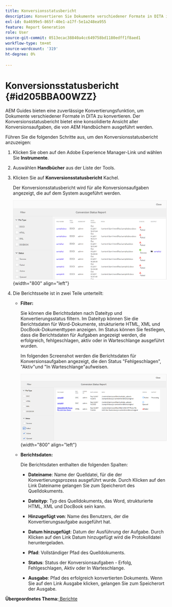 ```yaml
---
title: Konversionsstatusbericht
description: Konvertieren Sie Dokumente verschiedener Formate in DITA in AEM Guides. Erfahren Sie, wie Sie Filter hinzufügen und einen Konversionsstatusbericht anzeigen.
exl-id: 0a4699e5-865f-40e1-a17f-5e1a248ea955
feature: Report Generation
role: User
source-git-commit: 0513ecac38840a4cc649758bd1180edff1f8aed1
workflow-type: tm+mt
source-wordcount: '319'
ht-degree: 0%

---
```


# Konversionsstatusbericht {#id205BBA00WZZ}

AEM Guides bieten eine zuverlässige Konvertierungsfunktion, um Dokumente verschiedener Formate in DITA zu konvertieren. Der Konversionsstatusbericht bietet eine konsolidierte Ansicht aller Konversionsaufgaben, die von AEM Handbüchern ausgeführt werden.

Führen Sie die folgenden Schritte aus, um den Konversionsstatusbericht anzuzeigen:

1. Klicken Sie oben auf den Adobe Experience Manager-Link und wählen Sie **Instrumente**.

1. Auswählen **Handbücher** aus der Liste der Tools.

1. Klicken Sie auf **Konversionsstatusbericht** Kachel.

   Der Konversionsstatusbericht wird für alle Konversionsaufgaben angezeigt, die auf dem System ausgeführt werden.

   ![](images/conversion-status-report.png){width="800" align="left"}

1. Die Berichtsseite ist in zwei Teile unterteilt:

   - **Filter:**

     Sie können die Berichtsdaten nach Dateityp und Konvertierungsstatus filtern. Im Dateityp können Sie die Berichtsdaten für Word-Dokumente, strukturierte HTML, XML und DocBook-Dokumenttypen anzeigen. Im Status können Sie festlegen, dass die Berichtsdaten für Aufgaben angezeigt werden, die erfolgreich, fehlgeschlagen, aktiv oder in Warteschlange ausgeführt wurden.

     Im folgenden Screenshot werden die Berichtsdaten für Konversionsaufgaben angezeigt, die den Status &quot;Fehlgeschlagen&quot;, &quot;Aktiv&quot;und &quot;In Warteschlange&quot;aufweisen.

     ![](images/conversion-report-failed-active-queued.png){width="800" align="left"}

   - **Berichtsdaten:**

     Die Berichtsdaten enthalten die folgenden Spalten:

      - **Dateiname**: Name der Quelldatei, für die der Konvertierungsprozess ausgeführt wurde. Durch Klicken auf den Link Dateiname gelangen Sie zum Speicherort des Quelldokuments.

      - **Dateityp**: Typ des Quelldokuments, das Word, strukturierte HTML, XML und DocBook sein kann.

      - **Hinzugefügt von**: Name des Benutzers, der die Konvertierungsaufgabe ausgeführt hat.

      - **Datum hinzugefügt**: Datum der Ausführung der Aufgabe. Durch Klicken auf den Link Datum hinzugefügt wird die Protokolldatei heruntergeladen.

      - **Pfad**: Vollständiger Pfad des Quelldokuments.

      - **Status**: Status der Konversionsaufgaben - Erfolg, Fehlgeschlagen, Aktiv oder In Warteschlange.

      - **Ausgabe**: Pfad des erfolgreich konvertierten Dokuments. Wenn Sie auf den Link Ausgabe klicken, gelangen Sie zum Speicherort der Ausgabe.


**Übergeordnetes Thema:**[ Berichte](reports-intro.md)
